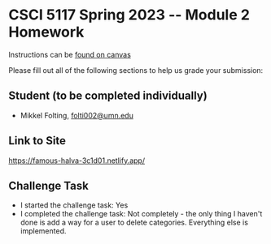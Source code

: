 # CSCI 5117 Spring 2023 -- Module 2 Homework


Instructions can be [found on canvas](https://canvas.umn.edu/courses/355584/pages/homework-2)

Please fill out all of the following sections to help us grade your submission:

## Student (to be completed individually)

* Mikkel Folting, folti002@umn.edu

## Link to Site

https://famous-halva-3c1d01.netlify.app/

## Challenge Task

* I started the challenge task: Yes
* I completed the challenge task: Not completely - the only thing I haven't done is add a way for a user to delete categories. Everything else is implemented.
